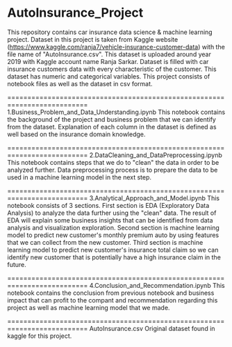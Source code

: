 # AutoInsurance_Project
This repository contains car insurance data science & machine learning project. Dataset in this project is taken from Kaggle website (https://www.kaggle.com/ranja7/vehicle-insurance-customer-data) with the file name of "AutoInsurance.csv". This dataset is uploaded around year 2019 with Kaggle account name Ranja Sarkar. Dataset is filled with car insurance customers data with every characteristic of the customer. This dataset has numeric and categorical variables. This project consists of notebook files as well as the dataset in csv format.

========================================================================== 1.Business_Problem_and_Data_Understanding.ipynb
This notebook contains the background of the project and business problem that we can identify from the dataset. Explanation of each column in the dataset is defined as well based on the insurance domain knowledge.

========================================================================== 2.DataCleaning_and_DataPreprocessing.ipynb
This notebook contains steps that we do to "clean" the data in order to be analyzed further. Data preprocessing process is to prepare the data to be used in a machine learning model in the next step.

========================================================================== 3.Analytical_Approach_and_Model.ipynb
This notebook consists of 3 sections. First section is EDA (Exploratory Data Analysis) to analyze the data further using the "clean" data. The result of EDA will explain some business insights that can be identified from data analysis and visualization exploration. Second section is machine learning model to predict new customer's monthly premium auto by using features that we can collect from the new customer. Third section is machine learning model to predict new customer's insurance total claim so we can identify new customer that is potentially have a high insurance claim in the future.

========================================================================== 4.Conclusion_and_Recommendation.ipynb
This notebook contains the conclusion from previous notebook and business impact that can profit to the compant and recommendation regarding this project as well as machine learning model that we made.

========================================================================== AutoInsurance.csv
Original dataset found in kaggle for this project.
